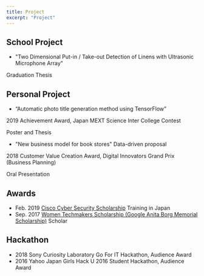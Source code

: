 ```yaml
---
title: Project
excerpt: "Project"
---
```

## School Project
* "Two Dimensional Put-in / Take-out Detection of Linens with Ultrasonic Microphone Array"

Graduation Thesis

## Personal Project
* “Automatic photo title generation method using TensorFlow”

2019 Achievement Award, Japan MEXT Science Inter College Contest

Poster and Thesis


* "New business model for book stores" Data-driven proposal

2018 Customer Value Creation Award, Digital Innovators Grand Prix (Business Planning) 

Oral Presentation

## Awards
* Feb. 2019 [Cisco Cyber Security Scholarship](https://mkto.cisco.com/Security-Scholarship.html) Training in Japan
* Sep. 2017 [Women Techmakers Scholarship (Google Anita Borg Memorial Scholarship)](https://buildyourfuture.withgoogle.com/scholarships/) Scholar              

## Hackathon
* 2018 Sony Curiosity Laboratory Go For IT Hackathon, Audience Award
* 2016 Yahoo Japan Girls Hack U 2016 Student Hackathon, Audience Award
